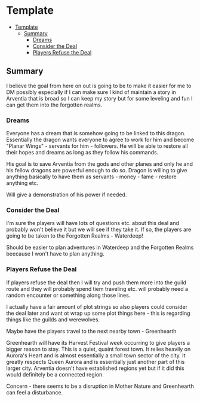 # Template

- [Template](#template)
  - [Summary](#summary)
    - [Dreams](#dreams)
    - [Consider the Deal](#consider-the-deal)
    - [Players Refuse the Deal](#players-refuse-the-deal)


## Summary

I believe the goal from here on out is going to be to make it easier for me to DM possibly especially if I can make sure I kind of maintain a story in Arventia that is broad so I can keep my story but for some leveling and fun I can get them into the forgotten realms.


### Dreams

Everyone has a dream that is somehow going to be linked to this dragon. Essentially the dragon wants everyone to agree to work for him and become "Planar Wings" - servants for him - followers. He will be able to restore all their hopes and dreams as long as they follow his commands. 

His goal is to save Arventia from the gods and other planes and only he and his fellow dragons are powerful enough to do so. Dragon is willing to give anything basically to have them as servants - money - fame - restore anything etc. 

Will give a demonstration of his power if needed.




### Consider the Deal

I'm sure the players will have lots of questions etc. about this deal and probably won't believe it but we will see if they take it. If so, the players are going to be taken to the Forgotten Realms - Waterdeep! 

Should be easier to plan adventures in Waterdeep and the Forgotten Realms beecause I won't have to plan anything.



### Players Refuse the Deal

If players refuse the deal then I will try and push them more into the guild route and they will probably spend tiem traveling etc. will probably need a random encounter or something along those lines.

I actually have a fair amount of plot strings so also players could consider the deal later and want ot wrap up some plot things here - this is regarding things like the guilds and werewolves.

Maybe have the players travel to the next nearby town - Greenhearth

Greenhearth will have its Harvest Festival week occurring to give players a bigger reason to stay. This is a quiet, quaint forest town. It relies heavily on Aurora's Heart and is almost essentially a small town sector of the city. It greatly respects Queen Aurora and is essentially just another part of this larger city. Arventia doesn't have established regions yet but if it did this would definitely be a connected region.


Concern - there seems to be a disruption in Mother Nature and Greenhearth can feel a disturbance.


